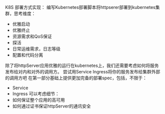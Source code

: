 K8S 部署方式实现：
编写Kubernetes部署脚本将httpserer部署到kubernetes集群，思考维度：
- 优雅启动
- 优雅终止
- 资源需求和QoS保证
- 探活
- 日常运维需求，日志等级
- 配置和代码分离


除了将httpServer应用优雅的运行在kubernetes上，我们还需要考虑如何将服务发布给对内和对外的调用方。
尝试用Service Ingress将你的服务发布给集群外部的调用方吧
在第一部分基础上提供更加完备的部署spec，包括，不限于：
- Service
- Ingress
可以考虑细节：
- 如何保证整个应用的高可用
- 如何通过证书保证httpServer的通讯安全
